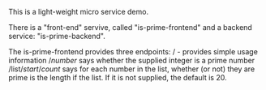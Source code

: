 This is a light-weight micro service demo.

There is a "front-end" servive, called "is-prime-frontend" and a backend service: "is-prime-backend".

The is-prime-frontend provides three endpoints:
	/ - provides simple usage information
	/_number_ says whether the supplied integer is a prime number
	/list/_start_/_count_ says for each number in the list, whether (or not) they are prime
		<count> is the length if the list. If it is not supplied, the default is 20.	
